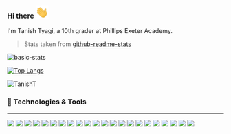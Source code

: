 ### Hi there <img src="https://raw.githubusercontent.com/danBamikiya/danBamikiya/main/wave.gif" width="30px">

I'm Tanish Tyagi, a 10th grader at Phillips Exeter Academy.

> Stats taken from [github-readme-stats](https://github.com/anuraghazra/github-readme-stats)
> 

![basic-stats](https://github-readme-stats.vercel.app/api?username=TanishT&show_icons=true&count_private=true&include_all_commits=true&title_color=fff&icon_color=2f96c0&text_color=D8C787&bg_color=222222)

[![Top Langs](https://github-readme-stats.vercel.app/api/top-langs/?username=TanishT&layout=compact&langs_count=10&theme=buefy)](https://github.com/TanishT)


<img src="https://komarev.com/ghpvc/?username=TanishT&label=Profile%20views&color=00acee&style=flat" alt="TanishT" />

### 🔧 Technologies & Tools

  ---

![](https://img.shields.io/badge/Editor-Visual_Studio_Code-informational?style=flat&logo=visual-studio-code&logoColor=white&labelColor=9c9c9c&color=cdd5e0)
![](https://img.shields.io/badge/Code-HTML5-informational?style=flat&logo=html5&logoColor=white&labelColor=9c9c9c&color=cdd5e0)
![](https://img.shields.io/badge/Code-Sass-informational?style=flat&logo=sass&logoColor=white&labelColor=9c9c9c&color=cdd5e0)
![](https://img.shields.io/badge/Tool-Tailwind_CSS-informational?style=flat&logo=tailwindcss&logoColor=white&labelColor=9c9c9c&color=cdd5e0)
![](https://img.shields.io/badge/Code-JavaScript-informational?style=flat&logo=javascript&logoColor=white&labelColor=9c9c9c&color=cdd5e0)
![](https://img.shields.io/badge/Code-Typescript-informational?style=flat&logo=typescript&logoColor=white&labelColor=9c9c9c&color=cdd5e0)
![](https://img.shields.io/badge/Code-React-informational?style=flat&logo=react&logoColor=white&labelColor=9c9c9c&color=cdd5e0)
![](https://img.shields.io/badge/Code-Angular-informational?style=flat&logo=angular&logoColor=white&labelColor=9c9c9c&color=cdd5e0)
![](https://img.shields.io/badge/Tool-Gatsby-informational?style=flat&logo=gatsby&logoColor=white&labelColor=9c9c9c&color=cdd5e0)
![](https://img.shields.io/badge/Tool-Webpack-informational?style=flat&logo=webpack&logoColor=white&labelColor=9c9c9c&color=cdd5e0)
![](https://img.shields.io/badge/Tool-Babel-informational?style=flat&logo=babel&logoColor=white&labelColor=9c9c9c&color=cdd5e0)
![](https://img.shields.io/badge/Tool-Jest-informational?style=flat&logo=jest&logoColor=white&labelColor=9c9c9c&color=cdd5e0)
![](https://img.shields.io/badge/Code-GraphQL-informational?style=flat&logo=graphql&logoColor=white&labelColor=9c9c9c&color=cdd5e0)
![](https://img.shields.io/badge/Cloud-AWS-informational?style=flat&logo=amazonaws&logoColor=white&labelColor=9c9c9c&color=cdd5e0)
![](https://img.shields.io/badge/Cloud-Heroku-informational?style=flat&logo=heroku&logoColor=white&labelColor=9c9c9c&color=cdd5e0)
![](https://img.shields.io/badge/Tool-Redis-informational?style=flat&logo=redis&logoColor=white&labelColor=9c9c9c&color=cdd5e0)
![](https://img.shields.io/badge/Tool-PostgreSQL-informational?style=flat&logo=postgresql&logoColor=white&labelColor=9c9c9c&color=cdd5e0)
![](https://img.shields.io/badge/Tool-Docker-informational?style=flat&logo=docker&logoColor=white&labelColor=9c9c9c&color=cdd5e0)
![](https://img.shields.io/badge/Tool-Kubernetes-informational?style=flat&logo=kubernetes&logoColor=white&labelColor=9c9c9c&color=cdd5e0)
![](https://img.shields.io/badge/Tool-Node.js-informational?style=flat&logo=node.js&logoColor=white&labelColor=9c9c9c&color=cdd5e0)
![](https://img.shields.io/badge/Tool-Gulp.js-informational?style=flat&logo=gulp&logoColor=white&labelColor=9c9c9c&color=cdd5e0)
![](https://img.shields.io/badge/Tool-MongoDB-informational?style=flat&logo=mongodb&logoColor=white&labelColor=9c9c9c&color=cdd5e0)

<!--
**TanishT/TanishT** is a ✨ _special_ ✨ repository because its `README.md` (this file) appears on your GitHub profile.

![language-stats](https://github-readme-stats.vercel.app/api/top-langs/?username=TanishT&title_color=fff&icon_color=2f96c0&text_color=D8C787&bg_color=222222)

[![willianrod's wakatime stats](https://github-readme-stats.vercel.app/api/wakatime?username=TanishT&layout=compact)](https://github.com/TanishT)      


Here are some ideas to get you started:

- 🔭 I’m currently working on ...
- 🌱 I’m currently learning ...
- 👯 I’m looking to collaborate on ...
- 🤔 I’m looking for help with ...
- 💬 Ask me about ...
- 📫 How to reach me: ...
- 😄 Pronouns: ...
- ⚡ Fun fact: ...
-->
